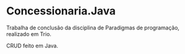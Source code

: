 # Concessionaria.Java
Trabalha de conclusão da disciplina de Paradigmas de programação, realizado em Trio.

CRUD feito em Java.

